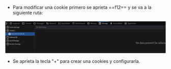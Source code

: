 - Para modificar una cookie primero se aprieta ==f12== y se va a la siguiente ruta:

![](../Imagenes/Pasted%20image%2020250119192943.png)

- Se aprieta la tecla "+" para crear una cookies y configurarla.